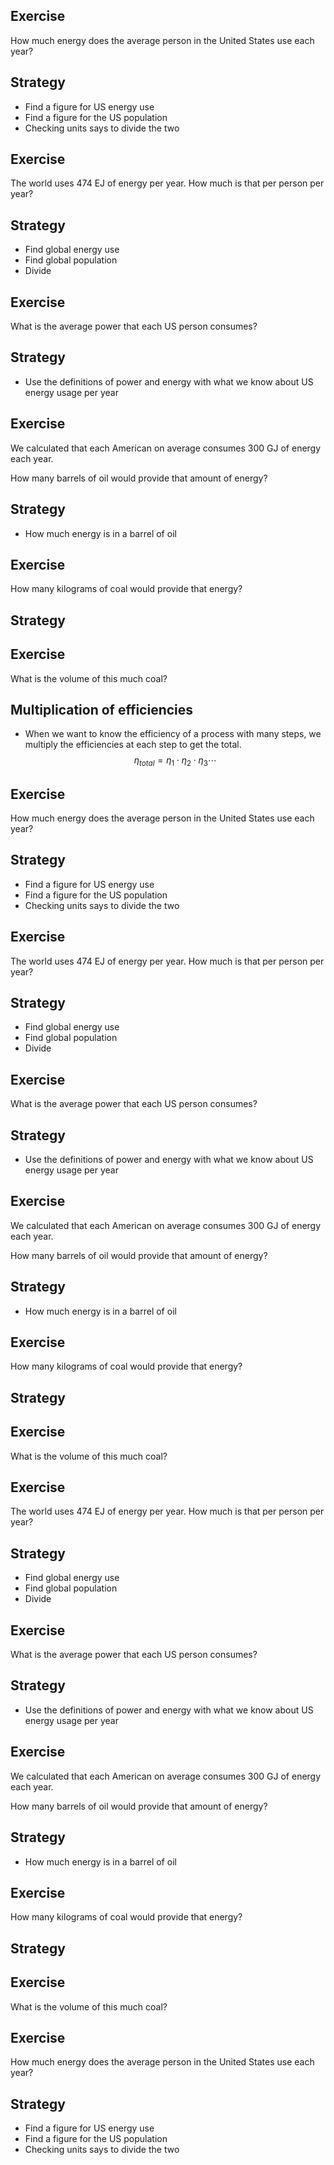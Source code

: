 ## Exercise
How much energy does the average person in the United States use each
year?

## Strategy
- Find a figure for US energy use
- Find a figure for the US population
- Checking units says to divide the two

<!--
- US energy use about 100 Quads (quadrillion BTU)
- US energy about 100 ExaJoules per year
- 1 Quad = 10^15 BTU = 10^18 Joules
- 300 * 10^6 persons
- 300 * 10^9 Joules per person
- divided by one year of seconds = 10.6 kW per person
-->

## Exercise
The world uses 474 EJ of energy per year.  How much is that per person per year?

## Strategy
- Find global energy use
- Find global population
- Divide

<!--
- Worldwide (wikipedia) 474 Exajoules
- population 7 billion
- 474E18 / 7E9 = 67 GJ per person
-->

## Exercise
What is the average power that each US person consumes?

## Strategy
- Use the definitions of power and energy with what we know about US
  energy usage per year

<!--
- 100 Exajoules / population / (3.14 * 10^7 seconds)
-->



## Exercise
We calculated that each American on average consumes 300 GJ of energy
each year.

How many barrels of oil would provide that amount of energy?

## Strategy
- How much energy is in a barrel of oil

<!--
- barrel of oil equivalent = 6.1 GJ = 6.1E9 Joules
- 300 GJ / 6.1 GJ/barrel = 49.1 barrels of oil
-->

## Exercise
How many kilograms of coal would provide that energy?

<!--
- coal is about 30 MJ/kg
- 300 GJ / 30MJ/kg
- 300e9 / 30e6 = 10e3 = 10 tons of coal
-->

## Strategy

## Exercise
What is the volume of this much coal?

<!--
- coal is slightly denser that water
- 1200 kg/m^3
- 10e3 kg coal / 1200 kg/m^3 = 8.3 cubic meters
- this is a 2m x 2m x 2m box
-->

## Multiplication of efficiencies
- When we want to know the efficiency of a process with many steps, we
  multiply the efficiencies at each step to get the total.
$$\eta_{total} = \eta_1 \cdot \eta_2 \cdot \eta_3 \cdots$$


## Exercise
How much energy does the average person in the United States use each
year?

## Strategy
- Find a figure for US energy use
- Find a figure for the US population
- Checking units says to divide the two

<!--
- US energy use about 100 Quads (quadrillion BTU)
- US energy about 100 ExaJoules per year
- 1 Quad = 10^15 BTU = 10^18 Joules
- 300 * 10^6 persons
- 300 * 10^9 Joules per person
- divided by one year of seconds = 10.6 kW per person
-->

## Exercise
The world uses 474 EJ of energy per year.  How much is that per person per year?

## Strategy
- Find global energy use
- Find global population
- Divide

<!--
- Worldwide (wikipedia) 474 Exajoules
- population 7 billion
- 474E18 / 7E9 = 67 GJ per person
-->

## Exercise
What is the average power that each US person consumes?

## Strategy
- Use the definitions of power and energy with what we know about US
  energy usage per year

<!--
- 100 Exajoules / population / (3.14 * 10^7 seconds)
-->



## Exercise
We calculated that each American on average consumes 300 GJ of energy
each year.

How many barrels of oil would provide that amount of energy?

## Strategy
- How much energy is in a barrel of oil

<!--
- barrel of oil equivalent = 6.1 GJ = 6.1E9 Joules
- 300 GJ / 6.1 GJ/barrel = 49.1 barrels of oil
-->

## Exercise
How many kilograms of coal would provide that energy?

<!--
- coal is about 30 MJ/kg
- 300 GJ / 30MJ/kg
- 300e9 / 30e6 = 10e3 = 10 tons of coal
-->

## Strategy

## Exercise
What is the volume of this much coal?

<!--
- coal is slightly denser that water
- 1200 kg/m^3
- 10e3 kg coal / 1200 kg/m^3 = 8.3 cubic meters
- this is a 2m x 2m x 2m box
-->

## Exercise
The world uses 474 EJ of energy per year.  How much is that per person per year?

## Strategy
- Find global energy use
- Find global population
- Divide

<!--
- Worldwide (wikipedia) 474 Exajoules
- population 7 billion
- 474E18 / 7E9 = 67 GJ per person
-->

## Exercise
What is the average power that each US person consumes?

## Strategy
- Use the definitions of power and energy with what we know about US
  energy usage per year

<!--
- 100 Exajoules / population / (3.14 * 10^7 seconds)
-->



## Exercise
We calculated that each American on average consumes 300 GJ of energy
each year.

How many barrels of oil would provide that amount of energy?

## Strategy
- How much energy is in a barrel of oil

<!--
- barrel of oil equivalent = 6.1 GJ = 6.1E9 Joules
- 300 GJ / 6.1 GJ/barrel = 49.1 barrels of oil
-->

## Exercise
How many kilograms of coal would provide that energy?

<!--
- coal is about 30 MJ/kg
- 300 GJ / 30MJ/kg
- 300e9 / 30e6 = 10e3 = 10 tons of coal
-->

## Strategy

## Exercise
What is the volume of this much coal?

<!--
- coal is slightly denser that water
- 1200 kg/m^3
- 10e3 kg coal / 1200 kg/m^3 = 8.3 cubic meters
- this is a 2m x 2m x 2m box
-->

## Exercise
How much energy does the average person in the United States use each
year?

## Strategy
- Find a figure for US energy use
- Find a figure for the US population
- Checking units says to divide the two

<!--
- US energy use about 100 Quads (quadrillion BTU)
- US energy about 100 ExaJoules per year
- 1 Quad = 10^15 BTU = 10^18 Joules
- 300 * 10^6 persons
- 300 * 10^9 Joules per person
- divided by one year of seconds = 10.6 kW per person
-->


